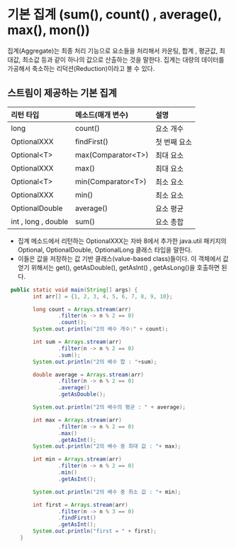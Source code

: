 # 기본 집계 (sum(), count() , average(), max(), mon())

집계(Aggregate)는 최종 처리 기능으로 요소들을 처리해서 카운팅, 합계 , 평균값, 최대값,  최소값 등과 같이
하나의 값으로 산출하는 것을 말한다. 집계는 대량의 데이터를 가공해서 축소하는 리덕션(Reduction)이라고 볼 수 있다.

## 스트림이 제공하는 기본 집계

|리턴 타입| 메소드(매개 변수)| 설명
|:---|:---|:---
|long | count() | 요소 개수
|OptionalXXX | findFirst() | 첫 번째 요소
| Optional\<T> | max(Comparator\<T>) | 최대 요소
|OptionalXXX | max() | 최대 요소
|Optional\<T> | min(Comparator\<T>) | 최소 요소
|OptionalXXX | min() | 최소 요소
|OptionalDouble | average() | 요소 평균
|int , long , double | sum() | 요소 총합

- 집계 메소드에서 리턴하는 OptionalXXX는 자바 8에서 추가한 java.util 패키지의 Optional, OptionalDouble, OptionalLong 클래스 타입을 말한다.
- 이들은 값을 저장하는 값 기반 클래스(value-based class)들이다. 이 객체에서 값 얻기 위해서는 get(), getAsDouble(), getAsInt() , getAsLong()을 호출하면 된다.



```java
 public static void main(String[] args) {
        int arr[] = {1, 2, 3, 4, 5, 6, 7, 8, 9, 10};

        long count = Arrays.stream(arr)
                .filter(n -> n % 2 == 0)
                .count();
        System.out.println("2의 배수 개수:" + count);

        int sum = Arrays.stream(arr)
                .filter(n -> n % 2 == 0)
                .sum();
        System.out.println("2의 배수 합 : "+sum);

        double average = Arrays.stream(arr)
                .filter(n -> n % 2 == 0)
                .average()
                .getAsDouble();

        System.out.println("2의 배수의 평균 : " + average);

        int max = Arrays.stream(arr)
                .filter(n -> n % 2 == 0)
                .max()
                .getAsInt();
        System.out.println("2의 배수 중 최대 값 : "+ max);

        int min = Arrays.stream(arr)
                .filter(n -> n % 2 == 0)
                .min()
                .getAsInt();

        System.out.println("2의 배수 중 최소 값 : "+ min);

        int first = Arrays.stream(arr)
                .filter(n -> n % 3 == 0)
                .findFirst()
                .getAsInt();
        System.out.println("first = " + first);
    }
```
